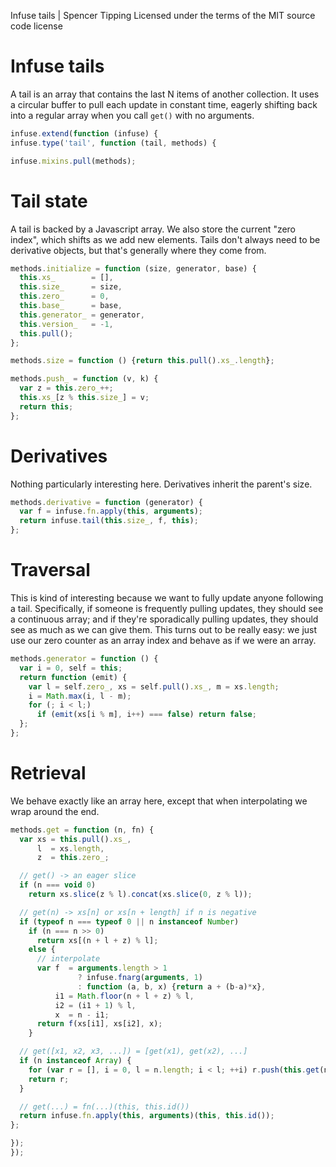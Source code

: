 Infuse tails | Spencer Tipping
Licensed under the terms of the MIT source code license

# Infuse tails

A tail is an array that contains the last N items of another collection. It
uses a circular buffer to pull each update in constant time, eagerly shifting
back into a regular array when you call `get()` with no arguments.

```js
infuse.extend(function (infuse) {
infuse.type('tail', function (tail, methods) {
```

```js
infuse.mixins.pull(methods);
```

# Tail state

A tail is backed by a Javascript array. We also store the current "zero index",
which shifts as we add new elements. Tails don't always need to be derivative
objects, but that's generally where they come from.

```js
methods.initialize = function (size, generator, base) {
  this.xs_        = [],
  this.size_      = size,
  this.zero_      = 0,
  this.base_      = base,
  this.generator_ = generator,
  this.version_   = -1,
  this.pull();
};
```

```js
methods.size = function () {return this.pull().xs_.length};
```

```js
methods.push_ = function (v, k) {
  var z = this.zero_++;
  this.xs_[z % this.size_] = v;
  return this;
};
```

# Derivatives

Nothing particularly interesting here. Derivatives inherit the parent's size.

```js
methods.derivative = function (generator) {
  var f = infuse.fn.apply(this, arguments);
  return infuse.tail(this.size_, f, this);
};
```

# Traversal

This is kind of interesting because we want to fully update anyone following a
tail. Specifically, if someone is frequently pulling updates, they should see a
continuous array; and if they're sporadically pulling updates, they should see
as much as we can give them. This turns out to be really easy: we just use our
zero counter as an array index and behave as if we were an array.

```js
methods.generator = function () {
  var i = 0, self = this;
  return function (emit) {
    var l = self.zero_, xs = self.pull().xs_, m = xs.length;
    i = Math.max(i, l - m);
    for (; i < l;)
      if (emit(xs[i % m], i++) === false) return false;
  };
};
```

# Retrieval

We behave exactly like an array here, except that when interpolating we wrap
around the end.

```js
methods.get = function (n, fn) {
  var xs = this.pull().xs_,
      l  = xs.length,
      z  = this.zero_;
```

```js
  // get() -> an eager slice
  if (n === void 0)
    return xs.slice(z % l).concat(xs.slice(0, z % l));
```

```js
  // get(n) -> xs[n] or xs[n + length] if n is negative
  if (typeof n === typeof 0 || n instanceof Number)
    if (n === n >> 0)
      return xs[(n + l + z) % l];
    else {
      // interpolate
      var f  = arguments.length > 1
               ? infuse.fnarg(arguments, 1)
               : function (a, b, x) {return a + (b-a)*x},
          i1 = Math.floor(n + l + z) % l,
          i2 = (i1 + 1) % l,
          x  = n - i1;
      return f(xs[i1], xs[i2], x);
    }
```

```js
  // get([x1, x2, x3, ...]) = [get(x1), get(x2), ...]
  if (n instanceof Array) {
    for (var r = [], i = 0, l = n.length; i < l; ++i) r.push(this.get(n[i]));
    return r;
  }
```

```js
  // get(...) = fn(...)(this, this.id())
  return infuse.fn.apply(this, arguments)(this, this.id());
};
```

```js
});
});

```

